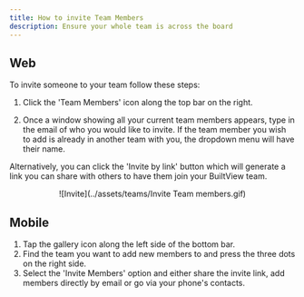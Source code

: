 ```yaml
---
title: How to invite Team Members
description: Ensure your whole team is across the board
---
```


## Web

To invite someone to your team follow these steps:

1. Click the 'Team Members' icon along the top bar on the right. 

2. Once a window showing all your current team members appears, type in the email of who you would like to invite. If the team member you wish to add is already in another team with you, the dropdown menu will have their name.

Alternatively, you can click the 'Invite by link' button which will generate a link you can share with others to have them join your BuiltView team.

<center>
![Invite](../assets/teams/Invite Team members.gif)
</center>

## Mobile

1. Tap the gallery icon along the left side of the bottom bar.
2. Find the team you want to add new members to and press the three dots on the right side.
3. Select the 'Invite Members' option and either share the invite link, add members directly by email or go via your phone's contacts. 
